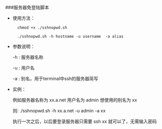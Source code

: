 ###服务器免登陆脚本

- 使用方法：

		chmod +x ./sshnopwd.sh

		./sshnopwd.sh -h hostname -u username  -a alias

- 参数说明：

	-h : 服务器名称
	
	-u : 用户名
	
	-a : 别名，用于terminal中ssh的服务器简写 
	
- 实例：

	例如服务器名称为 xx.a.net  用户名为 admin  想使用的别名为 xx
	
	则: ./sshnopwd.sh -h xx.a.net -u admin  -a xx
	
	执行一次之后，以后要登录服务器只需要  ssh xx  就可以了，无需输入密码
	
	

